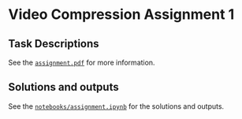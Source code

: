 # Video Compression Assignment 1

## Task Descriptions

See the [`assignment.pdf`](./resources/assignment.pdf) for more information.

## Solutions and outputs

See the [`notebooks/assignment.ipynb`](./notebooks/assignment.ipynb) for the solutions and outputs.
